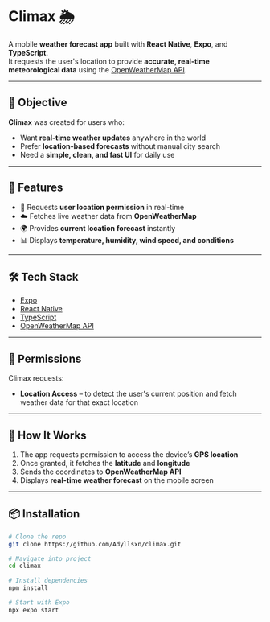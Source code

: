 # Climax 🌦️

A mobile **weather forecast app** built with **React Native**, **Expo**, and **TypeScript**.  
It requests the user's location to provide **accurate, real-time meteorological data** using the [OpenWeatherMap API](https://openweathermap.org/).

---

## 🎯 Objective

**Climax** was created for users who:

- Want **real-time weather updates** anywhere in the world  
- Prefer **location-based forecasts** without manual city search  
- Need a **simple, clean, and fast UI** for daily use  

---

## 📱 Features

- 📍 Requests **user location permission** in real-time  
- ☁️ Fetches live weather data from **OpenWeatherMap**  
- 🌍 Provides **current location forecast** instantly  
- 📊 Displays **temperature, humidity, wind speed, and conditions**  

---

## 🛠️ Tech Stack

- [Expo](https://expo.dev/)  
- [React Native](https://reactnative.dev/)  
- [TypeScript](https://www.typescriptlang.org/)  
- [OpenWeatherMap API](https://openweathermap.org/)  

---

## 🔐 Permissions

Climax requests:  

- **Location Access** – to detect the user's current position and fetch weather data for that exact location  

---

## 🚀 How It Works

1. The app requests permission to access the device’s **GPS location**  
2. Once granted, it fetches the **latitude** and **longitude**  
3. Sends the coordinates to **OpenWeatherMap API**  
4. Displays **real-time weather forecast** on the mobile screen  

---

## 📦 Installation

```bash
# Clone the repo
git clone https://github.com/Adyllsxn/climax.git

# Navigate into project
cd climax

# Install dependencies
npm install

# Start with Expo
npx expo start
